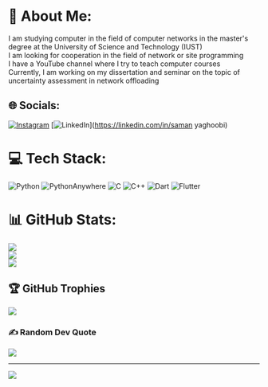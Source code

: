 # 💫 About Me:
I am studying computer in the field of computer networks in the master's degree at the University of Science and Technology (IUST)<br>I am looking for cooperation in the field of network or site programming<br>I have a YouTube channel where I try to teach computer courses<br>Currently, I am working on my dissertation and seminar on the topic of uncertainty assessment in network offloading


## 🌐 Socials:
[![Instagram](https://img.shields.io/badge/Instagram-%23E4405F.svg?logo=Instagram&logoColor=white)](https://instagram.com/saman__yaghoobi) [![LinkedIn](https://img.shields.io/badge/LinkedIn-%230077B5.svg?logo=linkedin&logoColor=white)](https://linkedin.com/in/saman yaghoobi) 

# 💻 Tech Stack:
![Python](https://img.shields.io/badge/python-3670A0?style=for-the-badge&logo=python&logoColor=ffdd54) ![PythonAnywhere](https://img.shields.io/badge/pythonanywhere-%232F9FD7.svg?style=for-the-badge&logo=pythonanywhere&logoColor=151515) ![C](https://img.shields.io/badge/c-%2300599C.svg?style=for-the-badge&logo=c&logoColor=white) ![C++](https://img.shields.io/badge/c++-%2300599C.svg?style=for-the-badge&logo=c%2B%2B&logoColor=white) ![Dart](https://img.shields.io/badge/dart-%230175C2.svg?style=for-the-badge&logo=dart&logoColor=white) ![Flutter](https://img.shields.io/badge/Flutter-%2302569B.svg?style=for-the-badge&logo=Flutter&logoColor=white)
# 📊 GitHub Stats:
![](https://github-readme-stats.vercel.app/api?username=saman051y&theme=dark&hide_border=false&include_all_commits=false&count_private=false)<br/>
![](https://github-readme-streak-stats.herokuapp.com/?user=saman051y&theme=dark&hide_border=false)<br/>
![](https://github-readme-stats.vercel.app/api/top-langs/?username=saman051y&theme=dark&hide_border=false&include_all_commits=false&count_private=false&layout=compact)

## 🏆 GitHub Trophies
![](https://github-profile-trophy.vercel.app/?username=saman051y&theme=radical&no-frame=false&no-bg=false&margin-w=4)

### ✍️ Random Dev Quote
![](https://quotes-github-readme.vercel.app/api?type=vetical&theme=radical)

---
[![](https://visitcount.itsvg.in/api?id=saman051y&icon=0&color=0)](https://visitcount.itsvg.in)

<!-- Proudly created with GPRM ( https://gprm.itsvg.in ) -->
